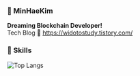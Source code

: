 ### 🌱 MinHaeKim 
<b> Dreaming Blockchain Developer! </b> <br>
Tech Blog :link: <https://widotostudy.tistory.com/>

### :muscle: Skills
<!--#### Languages 
<img alt="TypeScript" src ="https://img.shields.io/badge/TypeScript-3178C6.svg?&style=for-the-badge&logo=TypeScript&logoColor=white"/> <img alt="Go" src ="https://img.shields.io/badge/Go-00ADD8.svg?&style=for-the-badge&logo=Go&logoColor=white"/> <img alt="Solidity" src ="https://img.shields.io/badge/Solidity-363636.svg?&style=for-the-badge&logo=Solidity&logoColor=white"/> <img alt="C++" src ="https://img.shields.io/badge/C++-00599C.svg?&style=for-the-badge&logo=C++&logoColor=white"/> <img alt="C#" src ="https://img.shields.io/badge/C Sharp-239120.svg?&style=for-the-badge&logo=C Sharp&logoColor=white"/> <img alt="JAVA" src ="https://img.shields.io/badge/JAVA-00599C.svg?&style=for-the-badge&logo=JAVA&logoColor=white"/> <img alt="HTML" src ="https://img.shields.io/badge/HTML5-E34F26.svg?&style=for-the-badge&logo=HTML5&logoColor=white"/> <img alt="CSS" src ="https://img.shields.io/badge/CSS3-1572B6.svg?&style=for-the-badge&logo=CSS3&logoColor=white"/> <img alt="JavaScript" src ="https://img.shields.io/badge/JavaScriipt-F7DF1E.svg?&style=for-the-badge&logo=JavaScript&logoColor=black"/> <img alt="Python" src ="https://img.shields.io/badge/Python-3776AB.svg?&style=for-the-badge&logo=Python&logoColor=white"/> 

#### Stack
<img src="https://img.shields.io/badge/Linux-FCC624?style=for-the-badge&logo=Linux&logoColor=black"> <img src="https://img.shields.io/badge/React-61DAFB?style=for-the-badge&logo=React&logoColor=white"> <img src="https://img.shields.io/badge/Spring-6DB33F?style=for-the-badge&logo=Spring&logoColor=white"> <img src="https://img.shields.io/badge/NestJS-E0234E?style=for-the-badge&logo=NestJS&logoColor=white"> <img src="https://img.shields.io/badge/NextJS-000000?style=for-the-badge&logo=NextJS&logoColor=white"> <img alt="Android" src ="https://img.shields.io/badge/Android-3DDC84.svg?&style=for-the-badge&logo=Android&logoColor=black"/> <img src="https://img.shields.io/badge/OpenCV-5C3EE8?style=for-the-badge&logo=OpenCV&logoColor=black"> <img src="https://img.shields.io/badge/Github-181717?style=for-the-badge&logo=Github&logoColor=white"> <img src="https://img.shields.io/badge/Git-F05032?style=for-the-badge&logo=Git&logoColor=white"> -->

![Top Langs](https://github-readme-stats.vercel.app/api/top-langs/?username=widoto&layout=compact&theme=tokyonight)
<!--#### Stats
![widoto's GitHub stats](https://github-readme-stats.vercel.app/api?username=widoto&show_icons=true&theme=radical)
-->

